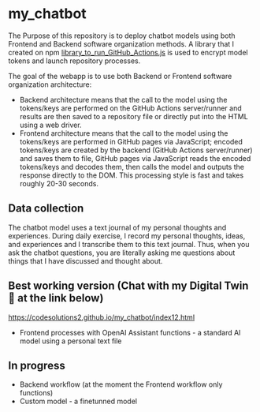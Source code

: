 # my_chatbot

The Purpose of this repository is to deploy chatbot models using both Frontend and Backend software organization methods. A library that I created on npm [library_to_run_GitHub_Actions.js](https://www.jsdelivr.com/package/npm/library_to_run_github_actions) is used to encrypt model tokens and launch repository processes. 

The goal of the webapp is to use both Backend or Frontend software organization architecture:
- Backend architecture means that the call to the model using the tokens/keys are performed on the GitHub Actions server/runner and results are then saved to a repository file or directly put into the HTML using a web driver.
- Frontend architecture means that the call to the model using the tokens/keys are performed in GitHub pages via JavaScript; encoded tokens/keys are created by the backend (GitHub Actions server/runner) and saves them to file, GitHub pages via JavaScript reads the encoded tokens/keys and decodes them, then calls the model and outputs the response directly to the DOM. This processing style is fast and takes roughly 20-30 seconds.

## Data collection
The chatbot model uses a text journal of my personal thoughts and experiences. During daily exercise, I record my personal thoughts, ideas, and experiences and I transcribe them to this text journal. Thus, when you ask the chatbot questions, you are literally asking me questions about things that I have discussed and thought about.

## Best working version (Chat with my Digital Twin 🤖 at the link below)
https://codesolutions2.github.io/my_chatbot/index12.html
- Frontend processes with OpenAI Assistant functions - a standard AI model using a personal text file


## In progress
- Backend workflow (at the moment the Frontend workflow only functions)
- Custom model - a finetunned model
